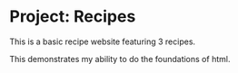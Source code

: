 # Project: Recipes
This is a basic recipe website featuring 3 recipes.

This demonstrates my ability to do the foundations of html.